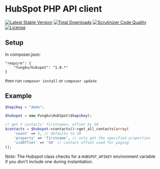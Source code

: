 # HubSpot PHP API client

[![Latest Stable Version](https://poser.pugx.org/fungku/hubspot/v/stable.svg)](https://packagist.org/packages/fungku/hubspot) [![Total Downloads](https://poser.pugx.org/fungku/hubspot/downloads.svg)](https://packagist.org/packages/fungku/hubspot) [![Scrutinizer Code Quality](https://scrutinizer-ci.com/g/fungku/hubspot/badges/quality-score.png?b=master)](https://scrutinizer-ci.com/g/fungku/hubspot/?branch=master) [![License](https://poser.pugx.org/fungku/hubspot/license.svg)](https://packagist.org/packages/fungku/hubspot)

## Setup

In composer.json:

```
"require": {
	"fungku/hubspot": "1.0.*"
}
```
then run `composer install` or `composer update`


## Example


```php
$hapikey = "demo";

$hubspot = new Fungku\HubSpot($hapikey);

// get 5 contacts' firstnames, offset by 50
$contacts = $hubspot->contacts()->get_all_contacts(array(
    'count' => 5, // defaults to 20
    'property' => 'firstname', // only get the specified properties
    'vidOffset' => '50' // contact offset used for paging
));
```

*Note:* The Hubspot class checks for a `HUBSPOT_APIKEY` environment variable if you don't include one during instantiation.